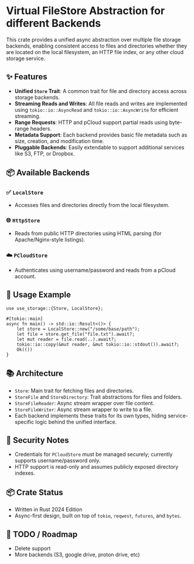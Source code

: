 # Virtual FileStore Abstraction for different Backends

This crate provides a unified async abstraction over multiple file storage backends,
enabling consistent access to files and directories whether they are located on the
local filesystem, an HTTP file index, or any other cloud storage service.

## ✨ Features

- **Unified `Store` Trait**: A common trait for file and directory access across storage backends.
- **Streaming Reads and Writes**: All file reads and writes are implemented using `tokio::io::AsyncRead` and `tokio::io::AsyncWrite` for efficient streaming.
- **Range Requests**: HTTP and pCloud support partial reads using byte-range headers.
- **Metadata Support**: Each backend provides basic file metadata such as size, creation, and modification time.
- **Pluggable Backends**: Easily extendable to support additional services like S3, FTP, or Dropbox.

## 📦 Available Backends

### ✅ `LocalStore`
- Accesses files and directories directly from the local filesystem.

### 🌐 `HttpStore`
- Reads from public HTTP directories using HTML parsing (for Apache/Nginx-style listings).

### ☁️ `PCloudStore`
- Authenticates using username/password and reads from a pCloud account.

## 🔧 Usage Example

```rust,ignore
use use_storage::{Store, LocalStore};

#[tokio::main]
async fn main() -> std::io::Result<()> {
    let store = LocalStore::new("/some/base/path");
    let file = store.get_file("file.txt").await?;
    let mut reader = file.read(..).await?;
    tokio::io::copy(&mut reader, &mut tokio::io::stdout()).await?;
    Ok(())
}
```

## 📚 Architecture

- `Store`: Main trait for fetching files and directories.
- `StoreFile` and `StoreDirectory`: Trait abstractions for files and folders.
- `StoreFileReader`: Async stream wrapper over file content.
- `StoreFileWriter`: Async stream wrapper to write to a file.
- Each backend implements these traits for its own types, hiding service-specific logic behind the unified interface.

## 🔐 Security Notes

- Credentials for `PCloudStore` must be managed securely; currently supports username/password only.
- HTTP support is read-only and assumes publicly exposed directory indexes.

## 📦 Crate Status

- Written in Rust 2024 Edition
- Async-first design, built on top of `tokio`, `reqwest`, `futures`, and `bytes`.

## 🚧 TODO / Roadmap

- Delete support
- More backends (S3, google drive, proton drive, etc)
